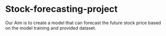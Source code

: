 # Stock-forecasting-project
Our Aim  is to create a model that can forecast the future stock price based on the model training and provided dataset.
